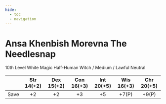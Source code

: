 ```yaml
---
hide:
  - toc
  - navigation
---
```


# Ansa Khenbish Morevna The Needlesnap
10th Level White Magic Half-Human Witch / Medium / Lawful Neutral

|       | Str 14(+2) | Dex 15(+2) | Con 16(+3) | Int 20(+5) | Wis 16(+3) | Chr 20(+5) |
| :---: | :--------: | :--------: | :--------: | :--------: | :--------: | :--------: |
| Save  | +2         | +2         | +3         | +5         | +7(P)      | +9(P)      |

